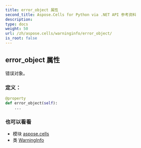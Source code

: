 ```yaml
---
title: error_object 属性
second_title: Aspose.Cells for Python via .NET API 参考资料
description:
type: docs
weight: 50
url: /zh/aspose.cells/warninginfo/error_object/
is_root: false
---
```

## error_object 属性

错误对象。
### 定义：
```python
@property
def error_object(self):
    ...
```

### 也可以看看
* 模块 [aspose.cells](../../)
* 类 [WarningInfo](/cells/python-net/zh/aspose.cells/warninginfo)
